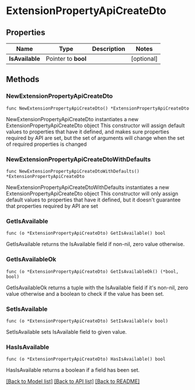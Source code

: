 # ExtensionPropertyApiCreateDto

## Properties

Name | Type | Description | Notes
------------ | ------------- | ------------- | -------------
**IsAvailable** | Pointer to **bool** |  | [optional] 

## Methods

### NewExtensionPropertyApiCreateDto

`func NewExtensionPropertyApiCreateDto() *ExtensionPropertyApiCreateDto`

NewExtensionPropertyApiCreateDto instantiates a new ExtensionPropertyApiCreateDto object
This constructor will assign default values to properties that have it defined,
and makes sure properties required by API are set, but the set of arguments
will change when the set of required properties is changed

### NewExtensionPropertyApiCreateDtoWithDefaults

`func NewExtensionPropertyApiCreateDtoWithDefaults() *ExtensionPropertyApiCreateDto`

NewExtensionPropertyApiCreateDtoWithDefaults instantiates a new ExtensionPropertyApiCreateDto object
This constructor will only assign default values to properties that have it defined,
but it doesn't guarantee that properties required by API are set

### GetIsAvailable

`func (o *ExtensionPropertyApiCreateDto) GetIsAvailable() bool`

GetIsAvailable returns the IsAvailable field if non-nil, zero value otherwise.

### GetIsAvailableOk

`func (o *ExtensionPropertyApiCreateDto) GetIsAvailableOk() (*bool, bool)`

GetIsAvailableOk returns a tuple with the IsAvailable field if it's non-nil, zero value otherwise
and a boolean to check if the value has been set.

### SetIsAvailable

`func (o *ExtensionPropertyApiCreateDto) SetIsAvailable(v bool)`

SetIsAvailable sets IsAvailable field to given value.

### HasIsAvailable

`func (o *ExtensionPropertyApiCreateDto) HasIsAvailable() bool`

HasIsAvailable returns a boolean if a field has been set.


[[Back to Model list]](../README.md#documentation-for-models) [[Back to API list]](../README.md#documentation-for-api-endpoints) [[Back to README]](../README.md)


